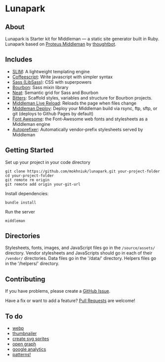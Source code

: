 # Lunapark

## About

Lunapark is Starter kit for Middleman — a static site generator built in Ruby. Lunapark based on [Proteus Middleman](https://github.com/thoughtbot/proteus-middleman) by [thoughtbot](http://thoughtbot.com).


## Includes

* [SLIM](http://slim-lang.com/):
  A lightweight templating engine
* [Coffeescript](http://coffeescript.org):
  Write javascript with simpler syntax
* [Sass (LibSass)](http://sass-lang.com):
  CSS with superpowers
* [Bourbon](http://bourbon.io):
  Sass mixin library
* [Neat](http://neat.bourbon.io):
  Semantic grid for Sass and Bourbon
* [Bitters](http://bitters.bourbon.io):
  Scaffold styles, variables and structure for Bourbon projects.
* [Middleman Live Reload](https://github.com/middleman/middleman-livereload):
  Reloads the page when files change
* [Middleman Deploy](https://github.com/karlfreeman/middleman-deploy):
  Deploy your Middleman build via rsync, ftp, sftp, or git (deploys to Github Pages by default)
* [Font Awesome](https://github.com/cristianferrarig/font-awesome-middleman):
  the Font-Awesome web fonts and stylesheets as a Middleman engine
* [Autoprefixer](https://github.com/middleman/middleman-autoprefixer): Automatically vendor-prefix stylesheets served by Middleman


## Getting Started

Set up your project in your code directory
```
git clone https://github.com/mokhniuk/lunapark.git your-project-folder
cd your-project-folder
git remote rm origin
git remote add origin your-git-url
```

Install dependencies:
```
bundle install
```

Run the server
```
middleman
```


## Directories

Stylesheets, fonts, images, and JavaScript files go in the `/source/assets/` directory.
Vendor stylesheets and JavaScripts should go in each of their `/vendor/` directories.
Data files go in the '/data/' directory.
Helpers files go in the '/helpers/' directory.


## Contributing

If you have problems, please create a
[GitHub Issue](https://github.com/mokhniuk/lunapark/issues).

Have a fix or want to add a feature?
[Pull Requests](https://github.com/mokhniuk/lunapark/pulls) are welcome!



## To do

* [webp](https://github.com/iiska/middleman-webp)
* [thumbnailer](https://github.com/kubenstein/middleman-simple-thumbnailer)
* [create svg sprites](https://github.com/varvet/middleman-scavenger)
* [open graph](https://github.com/ngs/middleman-ogp)
* [google analytics](https://github.com/danielbayerlein/middleman-google-analytics)
* [patterns!](https://github.com/beardedstudio/middleman-patterns)